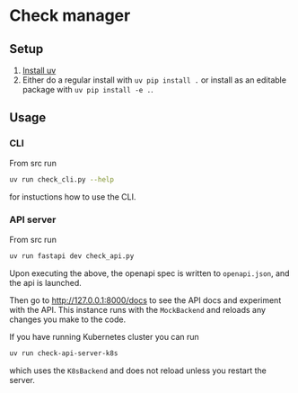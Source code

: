 # Check manager

## Setup

1. [Install uv](https://docs.astral.sh/uv/getting-started/installation/)
2. Either do a regular install with `uv pip install .` or install as an editable package with `uv pip install -e .`.

## Usage

### CLI

From src run

```bash
uv run check_cli.py --help
```

for instuctions how to use the CLI.

### API server

From src run

```bash
uv run fastapi dev check_api.py
```

Upon executing the above, the openapi spec is written to `openapi.json`, and the api is launched.

Then go to http://127.0.0.1:8000/docs to see the API docs and experiment with the API. This instance runs with the `MockBackend` and reloads any changes you make to the code.

If you have running Kubernetes cluster you can run

```bash
uv run check-api-server-k8s
```

which uses the `K8sBackend` and does not reload unless you restart the server.
